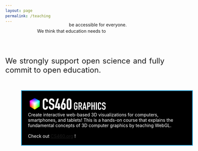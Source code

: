 ```yaml
---
layout: page
permalink: /teaching
---
```


<span class="teaser" style="left:20%;width:600px;position:relative">We think that <span class="bluetext">education</span> needs to</span>
<span class="teaser" style="position: relative; float:left; left:40%;margin-top:-20px;">be accessible <span class="bluetext">for everyone</span>.</span>

<br><br>
<p align="justify" style="font-size:24px">
We strongly support <span class="bluetext">open science</span> and fully commit to <span class="bluetext">open education</span>.
</p>

<div style='margin:50px;background-color:black;width:500px;color:white;padding:20px;border:2px solid #29ABE2;'>
<img src='gfx/CS460.png' style='width:250px'><br>
Create interactive web-based 3D visualizations for computers, smartphones, and tablets! This is a hands-on course that explains the fundamental concepts of 3D computer graphics by teaching WebGL.
<br><br>
Check out <a href="https://CS460.org" class="bluetext" target="_blank">CS460.org</a> !
</div>